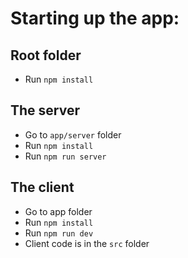# Starting up the app:

## Root folder
- Run `npm install`


## The server
- Go to `app/server` folder
- Run `npm install`
- Run `npm run server`

## The client
- Go to app folder
- Run `npm install`
- Run `npm run dev`
- Client code is in the `src` folder



